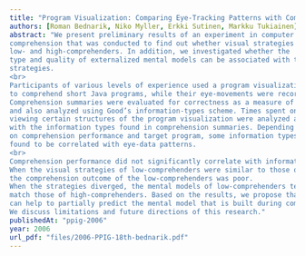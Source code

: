 ```yaml
---
title: "Program Visualization: Comparing Eye-Tracking Patterns with Comprehension Summaries and Performance"
authors: [Roman Bednarik, Niko Myller, Erkki Sutinen, Markku Tukiainen]
abstract: "We present preliminary results of an experiment in computer program
comprehension that was conducted to find out whether visual strategies can characterize
low- and high-comprehenders. In addition, we investigated whether the
type and quality of externalized mental models can be associated with the visual
strategies.
<br>
Participants of various levels of experience used a program visualization tool, Jeliot,
to comprehend short Java programs, while their eye-movements were recorded.
Comprehension summaries were evaluated for correctness as a measure of performance
and also analyzed using Good’s information-types scheme. Times spent on
viewing certain structures of the program visualization were analyzed and correlated
with the information types found in comprehension summaries. Depending
on comprehension performance and target program, some information types were
found to be correlated with eye-data patterns.
<br>
Comprehension performance did not significantly correlate with information types.
When the visual strategies of low-comprehenders were similar to those of highcomprehenders,
the comprehension outcome of the low-comprehenders was poor.
When the strategies diverged, the mental models of low-comprehenders tend to
match those of high-comprehenders. Based on the results, we propose that eyetracking
can help to partially predict the mental model that is built during comprehension.
We discuss limitations and future directions of this research."
publishedAt: "ppig-2006"
year: 2006
url_pdf: "files/2006-PPIG-18th-bednarik.pdf"
---
```

